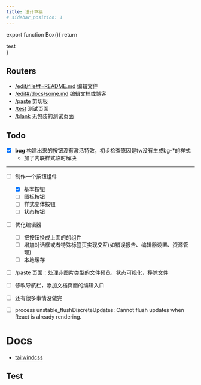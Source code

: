 ```yaml
---
title: 设计草稿
# sidebar_position: 1
---
```


<!-- JSX -->

export function Box(){
  return <div className='h-32 bg-gray-500 text-white'>test</div>
}

<!-- END JSX -->

## Routers

- [/edit/file#f=README.md](/edit/file#f=README.md&f=static/test.sh&f=static/test.java)  编辑文件
- [/edit#/docs/some.md](/edit#/docs/some.md)  编辑文档或博客
- [/paste](/paste)   剪切板
- [/test](/test) 测试页面
- [/blank](/blank) 无包装的测试页面



## Todo
- [x] **bug** 构建出来的按钮没有激活特效，初步检查原因是tw没有生成bg-*的样式
  - 加了内联样式临时解决 

---
- [ ] 制作一个按钮组件
  - [x] 基本按钮
  - [ ] 图标按钮
  - [ ] 样式变体按钮
  - [ ] 状态按钮
- [ ] 优化编辑器
  - [ ] 把按钮换成上面的的组件
  - [ ] 增加对话框或者特殊标签页实现交互(如错误报告、编辑器设置、资源管理)
  - [ ] 本地缓存
- [ ] /paste 页面：处理非图片类型的文件预览，状态可视化，移除文件
- [ ] 修改导航栏，添加文档页面的编辑入口
- [ ] 还有很多事情没做完
- [ ] process  unstable_flushDiscreteUpdates: Cannot flush updates when React is already rendering.


# Docs
- [tailwindcss](https://tailwindcss.com/docs/customizing-colors)



## Test

<Box />
















